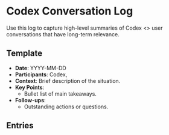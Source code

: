 # Codex Conversation Log

Use this log to capture high-level summaries of Codex <> user conversations that have long-term relevance.

## Template
- **Date**: YYYY-MM-DD
- **Participants**: Codex, <user>
- **Context**: Brief description of the situation.
- **Key Points**:
  - Bullet list of main takeaways.
- **Follow-ups**:
  - Outstanding actions or questions.

## Entries
<!-- Add new entries below this line, newest first -->
